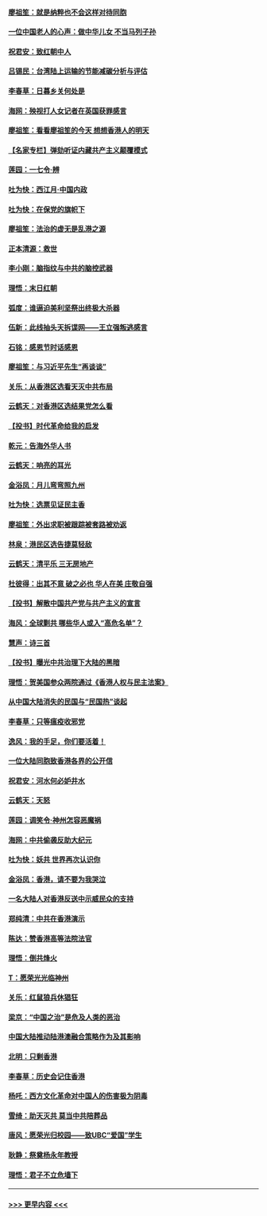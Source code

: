 #### [廖祖笙：就是纳粹也不会这样对待同胞](../pages/nsc993/n11697658.md?t=12040522) 
#### [一位中国老人的心声：做中华儿女 不当马列子孙](../pages/nsc993/n11697525.md?t=12040522) 
#### [祝君安：致红朝中人](../pages/nsc993/n11697518.md?t=12040522) 
#### [吕锡民：台湾陆上运输的节能减碳分析与评估](../pages/nsc993/n11694983.md?t=12040522) 
#### [李春草：日暮乡关何处是](../pages/nsc993/n11694805.md?t=12040522) 
#### [海网：殃视打人女记者在英国获罪感言](../pages/nsc993/n11693832.md?t=12040522) 
#### [廖祖笙：看看廖祖笙的今天 想想香港人的明天](../pages/nsc993/n11693707.md?t=12040522) 
#### [【名家专栏】弹劾听证内藏共产主义颠覆模式](../pages/nsc993/n11693563.md?t=12040522) 
#### [莲园：一七令‧辨](../pages/nsc993/n11692558.md?t=12040522) 
#### [吐为快：西江月·中国内政](../pages/nsc993/n11692071.md?t=12040522) 
#### [吐为快：在保党的旗帜下](../pages/nsc993/n11691188.md?t=12040522) 
#### [廖祖笙：法治的虚无是乱港之源](../pages/nsc993/n11690605.md?t=12040522) 
#### [正本清源：救世](../pages/nsc993/n11689134.md?t=12040522) 
#### [李小刚：脑指纹与中共的脑控武器](../pages/nsc993/n11688900.md?t=12040522) 
#### [理悟：末日红朝](../pages/nsc993/n11688829.md?t=12040522) 
#### [弧度：谁逼迫美利坚祭出终极大杀器](../pages/nsc993/n11688735.md?t=12040522) 
#### [伍新：此线抽头天拆谍网——王立强叛逃感言](../pages/nsc993/n11687981.md?t=12040522) 
#### [石铭：感恩节时话感恩](../pages/nsc993/n11687568.md?t=12040522) 
#### [廖祖笙：与习近平先生“再谈谈”](../pages/nsc993/n11687005.md?t=12040522) 
#### [关乐：从香港区选看天灭中共布局](../pages/nsc993/n11686647.md?t=12040522) 
#### [云鹤天：对香港区选结果党怎么看](../pages/nsc993/n11686216.md?t=12040522) 
#### [【投书】时代革命给我的启发](../pages/nsc993/n11684287.md?t=12040522) 
#### [乾元：告海外华人书](../pages/nsc993/n11684044.md?t=12040522) 
#### [云鹤天：响亮的耳光](../pages/nsc993/n11684254.md?t=12040522) 
#### [金浴凤：月儿弯弯照九州](../pages/nsc993/n11684231.md?t=12040522) 
#### [吐为快：选票见证民主香](../pages/nsc993/n11684206.md?t=12040522) 
#### [廖祖笙：外出求职被跟踪被套路被劝返](../pages/nsc993/n11683874.md?t=12040522) 
#### [林泉：港民区选告捷莫轻敌](../pages/nsc993/n11683930.md?t=12040522) 
#### [云鹤天：清平乐 三无房地产](../pages/nsc993/n11681521.md?t=12040522) 
#### [杜彼得：出其不意 破之必也 华人在美 庄敬自强](../pages/nsc993/n11679554.md?t=12040522) 
#### [【投书】解散中国共产党与共产主义的宣言](../pages/nsc993/n11679177.md?t=12040522) 
#### [海风：全球剿共 哪些华人或入“高危名单”？](../pages/nsc993/n11678617.md?t=12040522) 
#### [慧声：诗三首](../pages/nsc993/n11678848.md?t=12040522) 
#### [【投书】曝光中共治理下大陆的黑暗](../pages/nsc993/n11678674.md?t=12040522) 
#### [理悟：贺美国参众两院通过《香港人权与民主法案》](../pages/nsc993/n11678104.md?t=12040522) 
#### [从中国大陆消失的民国与“民国热”谈起](../pages/nsc993/n11678075.md?t=12040522) 
#### [李春草：只等瘟疫收邪党](../pages/nsc993/n11677308.md?t=12040522) 
#### [逸风：我的手足，你们要活着！](../pages/nsc993/n11676352.md?t=12040522) 
#### [一位大陆同胞致香港各界的公开信](../pages/nsc993/n11675761.md?t=12040522) 
#### [祝君安：河水何必妒井水](../pages/nsc993/n11675746.md?t=12040522) 
#### [云鹤天：天怒](../pages/nsc993/n11675718.md?t=12040522) 
#### [莲园：调笑令‧神州怎容恶魔祸](../pages/nsc993/n11675648.md?t=12040522) 
#### [海网：中共偷袭反助大纪元](../pages/nsc993/n11673515.md?t=12040522) 
#### [吐为快：妖共 世界再次认识你](../pages/nsc993/n11673506.md?t=12040522) 
#### [金浴凤：香港，请不要为我哭泣](../pages/nsc993/n11673248.md?t=12040522) 
#### [一名大陆人对香港反送中示威民众的支持](../pages/nsc993/n11672615.md?t=12040522) 
#### [郑纯清：中共在香港演示](../pages/nsc993/n11670539.md?t=12040522) 
#### [陈达：赞香港高等法院法官](../pages/nsc993/n11669542.md?t=12040522) 
#### [理悟：倒共烽火](../pages/nsc993/n11668844.md?t=12040522) 
#### [T：愿荣光光临神州](../pages/nsc993/n11668421.md?t=12040522) 
#### [关乐：红鼠狼兵休猖狂](../pages/nsc993/n11668378.md?t=12040522) 
#### [梁京：“中国之治”是危及人类的恶治](../pages/nsc993/n11668328.md?t=12040522) 
#### [中国大陆推动陆港澳融合策略作为及其影响](../pages/nsc993/n11668157.md?t=12040522) 
#### [北明：只剩香港](../pages/nsc993/n11668002.md?t=12040522) 
#### [李春草：历史会记住香港](../pages/nsc993/n11667927.md?t=12040522) 
#### [杨吒：西方文化革命对中国人的伤害极为阴毒](../pages/nsc993/n11664521.md?t=12040522) 
#### [雪绮：助天灭共 莫当中共陪葬品](../pages/nsc993/n11662650.md?t=12040522) 
#### [唐风：愿荣光归校园——致UBC“爱国”学生](../pages/nsc993/n11662194.md?t=12040522) 
#### [耿静：祭奠杨永年教授](../pages/nsc993/n11662514.md?t=12040522) 
#### [理悟：君子不立危墙下](../pages/nsc993/n11662172.md?t=12040522) 

----
#### [ >>> 更早内容 <<< ](../indexes/nsc993-earlier.md)
